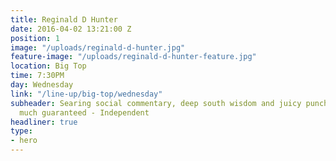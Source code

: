 ```yaml
---
title: Reginald D Hunter
date: 2016-04-02 13:21:00 Z
position: 1
image: "/uploads/reginald-d-hunter.jpg"
feature-image: "/uploads/reginald-d-hunter-feature.jpg"
location: Big Top
time: 7:30PM
day: Wednesday
link: "/line-up/big-top/wednesday"
subheader: Searing social commentary, deep south wisdom and juicy punchlines are pretty
  much guaranteed - Independent
headliner: true
type:
- hero
---
```


